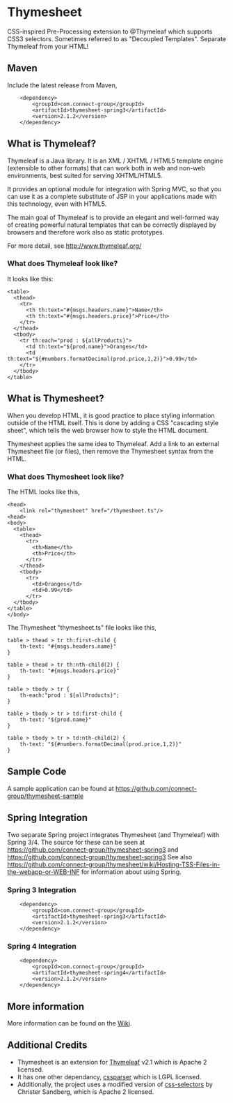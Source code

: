 # Thymesheet

CSS-inspired Pre-Processing extension to @Thymeleaf which supports CSS3 selectors.  Sometimes referred to as "Decoupled Templates". Separate Thymeleaf from your HTML!

## Maven

Include the latest release from Maven,

		<dependency>
			<groupId>com.connect-group</groupId>
			<artifactId>thymesheet-spring3</artifactId>
			<version>2.1.2</version>
		</dependency>



## What is Thymeleaf?
Thymeleaf is a Java library. It is an XML / XHTML / HTML5 template engine (extensible to other formats) that can work both in web and non-web environments, best suited for serving XHTML/HTML5.

It provides an optional module for integration with Spring MVC, so that you can use it as a complete substitute of JSP in your applications made with this technology, even with HTML5.

The main goal of Thymeleaf is to provide an elegant and well-formed way of creating powerful natural templates that can be correctly displayed by browsers and therefore work also as static prototypes. 

For more detail, see http://www.thymeleaf.org/

### What does Thymeleaf look like?
It looks like this:

    <table>
      <thead>
        <tr>
          <th th:text="#{msgs.headers.name}">Name</th>
          <th th:text="#{msgs.headers.price}">Price</th>
        </tr>
      </thead>
      <tbody>
        <tr th:each="prod : ${allProducts}">
          <td th:text="${prod.name}">Oranges</td>
          <td th:text="${#numbers.formatDecimal(prod.price,1,2)}">0.99</td>
        </tr>
      </tbody>
    </table>

## What is Thymesheet?
When you develop HTML, it is good practice to place styling information outside of the HTML itself.
This is done by adding a CSS "cascading style sheet", which tells the web browser how to style the HTML document.

Thymesheet applies the same idea to Thymeleaf.  Add a link to an external Thymesheet file (or files), then remove the Thymesheet syntax from the HTML.

### What does Thymesheet look like?
The HTML looks like this,

    <head>
        <link rel="thymesheet" href="/thymesheet.ts"/>
    <head>
    <body>
      <table>
        <thead>
          <tr>
            <th>Name</th>
            <th>Price</th>
          </tr>
        </thead>
        <tbody>
          <tr>
            <td>Oranges</td>
            <td>0.99</td>
          </tr>
      </tbody>
    </table>
    </body>

The Thymesheet "thymesheet.ts" file looks like this,

    table > thead > tr th:first-child {
        th-text: "#{msgs.headers.name}"
    }
    
    table > thead > tr th:nth-child(2) {
        th-text: "#{msgs.headers.price}"
    }
    
    table > tbody > tr {
	    th-each:"prod : ${allProducts}";
    }
    
    table > tbody > tr > td:first-child {
        th-text: "${prod.name}"
    }
    
    table > tbody > tr > td:nth-child(2) {
        th-text: "${#numbers.formatDecimal(prod.price,1,2)}"
    }

    
## Sample Code
A sample application can be found at https://github.com/connect-group/thymesheet-sample

## Spring Integration
Two separate Spring project integrates Thymesheet (and Thymeleaf) with Spring 3/4.
The source for these can be seen at https://github.com/connect-group/thymesheet-spring3 and https://github.com/connect-group/thymesheet-spring3
See also https://github.com/connect-group/thymesheet/wiki/Hosting-TSS-Files-in-the-webapp-or-WEB-INF for information about using Spring.

### Spring 3 Integration

		<dependency>
			<groupId>com.connect-group</groupId>
			<artifactId>thymesheet-spring3</artifactId>
			<version>2.1.2</version>
		</dependency>
		
### Spring 4 Integration

		<dependency>
			<groupId>com.connect-group</groupId>
			<artifactId>thymesheet-spring4</artifactId>
			<version>2.1.2</version>
		</dependency>

## More information
More information can be found on the [Wiki](https://github.com/connect-group/thymesheet/wiki).

## Additional Credits
- Thymesheet is an extension for [Thymeleaf](http://www.thymeleaf.org/) v2.1 which is Apache 2 licensed.
- It has one other dependancy, [cssparser](http://cssparser.sourceforge.net/) which is LGPL licensed.
- Additionally, the project uses a modified version of [css-selectors](https://github.com/chrsan/css-selectors) by Christer Sandberg, which is Apache 2 licensed.
